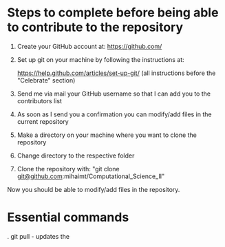 # Steps to complete before being able to contribute to the repository
1. Create your GitHub account at:
   <https://github.com/> 
2. Set up git on your machine by following the instructions at:  

   <https://help.github.com/articles/set-up-git/>
   (all instructions before the "Celebrate" section)  
   
3. Send me via mail your GitHub username so that I can add you to the contributors list  
 
4. As soon as I send you a confirmation you can modify/add files in the current repository  

5. Make a directory on your machine where you want to clone the repository

6. Change directory to the respective folder  

7. Clone the repository with:
   "git clone git@github.com:mihaimt/Computational_Science_II"

Now you should be able to modify/add files in the repository. 
# Essential commands
. git pull   - updates the 
